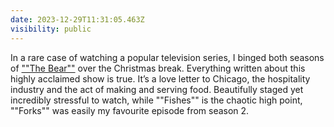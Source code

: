 ```yaml
---
date: 2023-12-29T11:31:05.463Z
visibility: public
---
```


In a rare case of watching a popular television series, I binged both seasons of [""The Bear""](https://www.imdb.com/title/tt14452776/) over the Christmas break. Everything written about this highly acclaimed show is true. It’s a love letter to Chicago, the hospitality industry and the act of making and serving food. Beautifully staged yet incredibly stressful to watch, while ""Fishes"" is the chaotic high point, ""Forks"" was easily my favourite episode from season 2.
